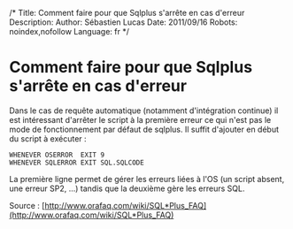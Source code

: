/*
Title: Comment faire pour que Sqlplus s'arrête en cas d'erreur
Description: 
Author: Sébastien Lucas
Date: 2011/09/16
Robots: noindex,nofollow
Language: fr
*/
# Comment faire pour que Sqlplus s'arrête en cas d'erreur

Dans le cas de requête automatique (notamment d'intégration continue) il est intéressant d'arrêter le script à la première erreur ce qui n'est pas le mode de fonctionnement par défaut de sqlplus. Il suffit d'ajouter en début du script à exécuter :
```
WHENEVER OSERROR  EXIT 9
WHENEVER SQLERROR EXIT SQL.SQLCODE
```

La première ligne permet de gérer les erreurs liées à l'OS (un script absent, une erreur SP2, ...) tandis que la deuxième gère les erreurs SQL.

Source : [http://www.orafaq.com/wiki/SQL*Plus_FAQ](http://www.orafaq.com/wiki/SQL*Plus_FAQ)





